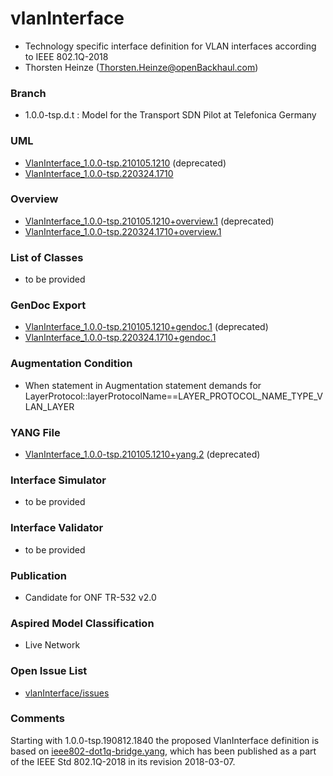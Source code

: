 # vlanInterface
- Technology specific interface definition for VLAN interfaces according to IEEE 802.1Q-2018
- Thorsten Heinze (Thorsten.Heinze@openBackhaul.com)

### Branch
- 1.0.0-tsp.d.t : Model for the Transport SDN Pilot at Telefonica Germany

### UML
- [VlanInterface_1.0.0-tsp.210105.1210](./VlanInterface_1.0.0-tsp.210105.1210.zip) (deprecated)
- [VlanInterface_1.0.0-tsp.220324.1710](./VlanInterface_1.0.0-tsp.220324.1710.zip)

### Overview 
- [VlanInterface_1.0.0-tsp.210105.1210+overview.1](./VlanInterface_1.0.0-tsp.210105.1210+overview.1.png) (deprecated)
- [VlanInterface_1.0.0-tsp.220324.1710+overview.1](./VlanInterface_1.0.0-tsp.220324.1710+overview.1.png)

### List of Classes
- to be provided

### GenDoc Export
- [VlanInterface_1.0.0-tsp.210105.1210+gendoc.1](./VlanInterface_1.0.0-tsp.210105.1210+gendoc.1.docx) (deprecated)
- [VlanInterface_1.0.0-tsp.220324.1710+gendoc.1](./VlanInterface_1.0.0-tsp.220324.1710+gendoc.1.docx)

### Augmentation Condition
- When statement in Augmentation statement demands for LayerProtocol::layerProtocolName==LAYER_PROTOCOL_NAME_TYPE_VLAN_LAYER

### YANG File
- [VlanInterface_1.0.0-tsp.210105.1210+yang.2](./VlanInterface_1.0.0-tsp.210105.1210+yang.2.zip) (deprecated)

### Interface Simulator
- to be provided 

### Interface Validator
- to be provided 

### Publication
- Candidate for ONF TR-532 v2.0

### Aspired Model Classification
- Live Network

### Open Issue List
- [vlanInterface/issues](../../issues)

### Comments
Starting with 1.0.0-tsp.190812.1840 the proposed VlanInterface definition is based on [ieee802-dot1q-bridge.yang](./ieee802-dot1q-bridge.yang), which has been published as a part of the IEEE Std 802.1Q-2018 in its revision 2018-03-07.
